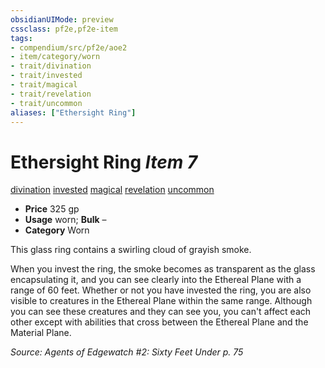```yaml
---
obsidianUIMode: preview
cssclass: pf2e,pf2e-item
tags:
- compendium/src/pf2e/aoe2
- item/category/worn
- trait/divination
- trait/invested
- trait/magical
- trait/revelation
- trait/uncommon
aliases: ["Ethersight Ring"]
---
```

# Ethersight Ring *Item 7*  
[divination](rules/traits/divination.md)  [invested](rules/traits/invested.md)  [magical](rules/traits/magical.md)  [revelation](rules/traits/revelation.md)  [uncommon](rules/traits/uncommon.md)  

- **Price** 325 gp
- **Usage** worn; **Bulk** –
- **Category** Worn

This glass ring contains a swirling cloud of grayish smoke.

When you invest the ring, the smoke becomes as transparent as the glass encapsulating it, and you can see clearly into the Ethereal Plane with a range of 60 feet. Whether or not you have invested the ring, you are also visible to creatures in the Ethereal Plane within the same range. Although you can see these creatures and they can see you, you can't affect each other except with abilities that cross between the Ethereal Plane and the Material Plane.

*Source: Agents of Edgewatch #2: Sixty Feet Under p. 75*